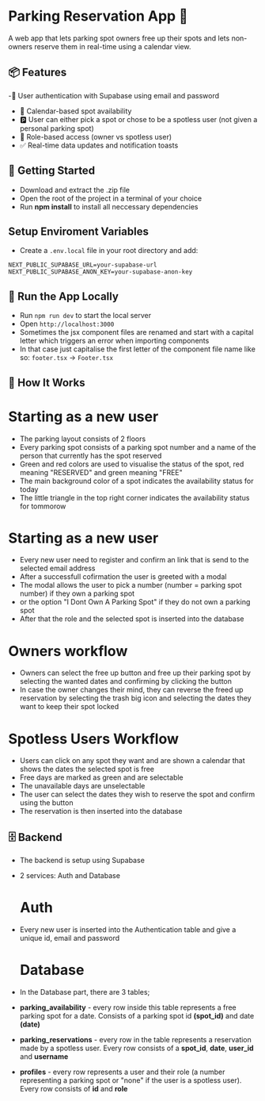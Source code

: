 # Parking Reservation App 🚗

A web app that lets parking spot owners free up their spots and lets non-owners reserve them in real-time using a calendar view.

## 📦 Features
-👤 User authentication with Supabase using email and password
- 📅 Calendar-based spot availability
- 🅿️ User can either pick a spot or chose to be a spotless user (not given a personal parking spot)
- 🔐 Role-based access (owner vs spotless user)
- ✅ Real-time data updates and notification toasts

## 🚀 Getting Started
- Download and extract the .zip file
- Open the root of the project in a terminal of your choice
- Run **npm install** to install all neccessary dependencies

## Setup Enviroment Variables
- Create a `.env.local` file in your root directory and add:

```env
NEXT_PUBLIC_SUPABASE_URL=your-supabase-url
NEXT_PUBLIC_SUPABASE_ANON_KEY=your-supabase-anon-key
```

## 🧪 Run the App Locally
- Run `npm run dev` to start the local server
- Open `http://localhost:3000`
- Sometimes the jsx component files are renamed and start with a capital letter which triggers an error when importing components
- In that case just capitalise the first letter of the component file name like so: `footer.tsx` -> `Footer.tsx`

## 🧰 How It Works

# Starting as a new user
- The parking layout consists of 2 floors
- Every parking spot consists of a parking spot number and a name of the person that currently has the spot reserved
- Green and red colors are used to visualise the status of the spot, red meaning "RESERVED" and green meaning "FREE"
- The main background color of a spot indicates the availability status for today
- The little triangle in the top right corner indicates the availability status for tommorow

# Starting as a new user
- Every new user need to register and confirm an link that is send to the selected email address
- After a successfull cofirmation the user is greeted with a modal
- The modal allows the user to pick a number (number = parking spot number) if they own a parking spot
- or the option "I Dont Own A Parking Spot" if they do not own a parking spot
- After that the role and the selected spot is inserted into the database

# Owners workflow
- Owners can select the free up button and free up their parking spot by selecting the wanted dates and confirming by clicking the button
- In case the owner changes their mind, they can reverse the freed up reservation by selecting the trash big icon and selecting the dates they want to keep their spot locked

# Spotless Users Workflow
- Users can click on any spot they want and are shown a calendar that shows the dates the selected spot is free
- Free days are marked as green and are selectable
- The unavailable days are unselectable
- The user can select the dates they wish to reserve the spot and confirm using the button
- The reservation is then inserted into the database

## 🗄️ Backend
- The backend is setup using Supabase
- 2 services: Auth and Database

  # Auth
- Every new user is inserted into the Authentication table and give a unique id, email and password

  # Database
- In the Database part, there are 3 tables;
- **parking_availability** - every row inside this table represents a free parking spot for a date. Consists of a parking spot id **(spot_id)** and date **(date)**
- **parking_reservations** - every row in the table represents a reservation made by a spotless user. Every row consists of a **spot_id**, **date**, **user_id** and **username**
- **profiles** - every row represents a user and their role (a number representing a parking spot or "none" if the user is a spotless user). Every row consists of **id** and **role**
